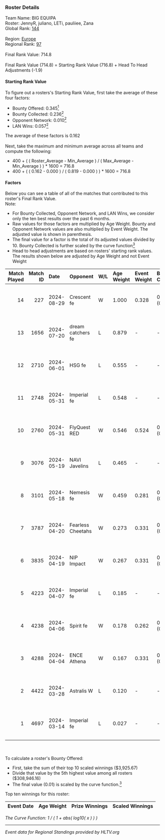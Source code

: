 ### Roster Details<br />
Team Name: BIG EQUIPA<br />
Roster: JennyR, juliano, LETi, pauliiee, Zana<br />
Global Rank: [144](../../standings_global_2024_09_06.md)<br />
<br />
Region: [Europe]( ../../standings_europe_2024_09_06.md)<br />
Regional Rank: [97]( ../../standings_europe_2024_09_06.md)<br />
<br />
Final Rank Value:  714.8<br />
<br />
Final Rank Value (714.8) = Starting Rank Value (716.8) + Head To Head Adjustments (-1.9)<br />

#### Starting Rank Value<br />
To figure out a rosters's Starting Rank Value, first take the average of these four factors:<br />
- Bounty Offered: 0.345[<sup>1</sup>](#table2)
- Bounty Collected: 0.236[<sup>2</sup>](#table1)
- Opponent Network: 0.010[<sup>2</sup>](#table1)
- LAN Wins: 0.057[<sup>2</sup>](#table1)

The average of these factors is 0.162<br />
<br />
Next, take the maximum and minimum average across all teams and compute the following:<br />
- 400 + ( ( Roster_Average - Min_Average ) / ( Max_Average - Min_Average ) ) * 1600 = 716.8
- 400 + ( ( 0.162 - 0.000 ) / ( 0.819 - 0.000 ) ) * 1600 = 716.8


#### Factors<br />
Below you can see a table of all of the matches that contributed to this roster's Final Rank Value.<br />
Note:<br />

- For Bounty Collected, Opponent Network, and LAN Wins, we consider only the ten best results over the past 6 months.
- Raw values for those factors are multiplied by Age Weight. Bounty and Opponent Network values are also multiplied by Event Weight. The adjusted value is shown in parenthesis.
- The final value for a factor is the total of its adjusted values divided by 10. Bounty Collected is further scaled by the curve function[<sup>3</sup>](#curveFunction)
- Head to head adjustments are based on rosters' starting rank values. The results shown below are adjusted by Age Weight and not Event Weight
<span id="table1"></span><br />


| Match Played | Match ID | Date       | Opponent          | W/L | Age Weight | Event Weight | Bounty Collected | Opponent Network | LAN Wins  | H2H Adj. | Roster                                  |
| -: | -: | :- | :- | :- | :- | :- | :- | :- | :- | -: | :- |
|           14 |      227 | 2024-08-29 | Crescent fe       | W   | 1.000      | 0.328        | 0.003 (0.001)    | 0.062 (0.021)    | 0 (0.000) |    12.68 | JennyR, juliano, LETi, pauliiee, Zana   |
|           13 |     1656 | 2024-07-20 | dream catchers fe | L   | 0.879      | -            | -                | -                | -         |   -14.36 | JennyR, juliano, kyossa, pauliiee, Zana |
|           12 |     2710 | 2024-06-01 | HSG fe            | L   | 0.555      | -            | -                | -                | -         |    -7.52 | JennyR, juliano, kyossa, pauliiee, Zana |
|           11 |     2748 | 2024-05-31 | Imperial fe       | L   | 0.548      | -            | -                | -                | -         |    -4.25 | JennyR, juliano, kyossa, pauliiee, Zana |
|           10 |     2760 | 2024-05-31 | FlyQuest RED      | W   | 0.546      | 0.524        | 0.014 (0.004)    | 0.168 (0.048)    | 1 (0.546) |     8.70 | JennyR, juliano, kyossa, pauliiee, Zana |
|            9 |     3076 | 2024-05-19 | NAVI Javelins     | L   | 0.465      | -            | -                | -                | -         |    -6.31 | JennyR, juliano, kyossa, pauliiee, Zana |
|            8 |     3101 | 2024-05-18 | Nemesis fe        | W   | 0.459      | 0.281        | 0.000 (0.000)    | 0.000 (0.000)    | 0 (0.000) |     2.02 | JennyR, juliano, kyossa, pauliiee, Zana |
|            7 |     3787 | 2024-04-20 | Fearless Cheetahs | W   | 0.273      | 0.331        | 0.001 (0.000)    | 0.030 (0.003)    | 0 (0.000) |     3.20 | JennyR, juliano, kyossa, pauliiee, Zana |
|            6 |     3835 | 2024-04-19 | NIP Impact        | W   | 0.267      | 0.331        | 0.004 (0.000)    | 0.215 (0.019)    | 0 (0.000) |     3.77 | JennyR, juliano, kyossa, pauliiee, Zana |
|            5 |     4223 | 2024-04-07 | Imperial fe       | L   | 0.185      | -            | -                | -                | -         |    -1.45 | JennyR, juliano, kyossa, pauliiee, Zana |
|            4 |     4238 | 2024-04-06 | Spirit fe         | W   | 0.178      | 0.262        | 0.005 (0.000)    | 0.111 (0.005)    | 0 (0.000) |     2.26 | JennyR, juliano, kyossa, pauliiee, Zana |
|            3 |     4288 | 2024-04-04 | ENCE Athena       | W   | 0.167      | 0.331        | 0.001 (0.000)    | 0.049 (0.003)    | 0 (0.000) |     1.90 | JennyR, juliano, kyossa, pauliiee, Zana |
|            2 |     4422 | 2024-03-28 | Astralis W        | L   | 0.120      | -            | -                | -                | -         |    -2.36 | JennyR, juliano, kyossa, pauliiee, Zana |
|            1 |     4697 | 2024-03-14 | Imperial fe       | L   | 0.027      | -            | -                | -                | -         |    -0.21 | JennyR, juliano, kyossa, pauliiee, Zana |

<br />
<span id="table2"></span><br />
To calculate a roster's Bounty Offered:<br />

- First, take the sum of their top 10 scaled winnings ($3,925.67)
- Divide that value by the 5th highest value among all rosters ($308,946.16)
- The final value (0.01) is scaled by the curve function.[<sup>3</sup>](#curveFunction)

Top ten winnings for this roster:<br />

| Event Date | Age Weight | Prize Winnings | Scaled Winnings |
| :- | -: | :- | :- |


<span id="curveFunction"></span>_The Curve Function: 1 / ( 1 + abs( log10( x ) ) )_<br />

---
_Event data for Regional Standings provided by HLTV.org_<br />
